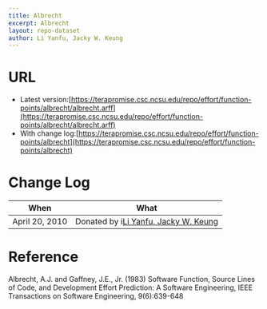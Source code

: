 ```yaml
---
title: Albrecht
excerpt: Albrecht
layout: repo-dataset
author: Li Yanfu, Jacky W. Keung
---
```



# URL

  * Latest version:[https://terapromise.csc.ncsu.edu/repo/effort/function-points/albrecht/albrecht.arff](https://terapromise.csc.ncsu.edu/repo/effort/function-points/albrecht/albrecht.arff)
  * With change log:[https://terapromise.csc.ncsu.edu/repo/effort/function-points/albrecht](https://terapromise.csc.ncsu.edu/repo/effort/function-points/albrecht)

# Change Log

When | What
---- | ----
April 20, 2010 | Donated by i[Li Yanfu, Jacky W. Keung](/repo/people/data-donors/promise3.html)

# Reference

Albrecht, A.J. and
Gaffney, J.E., Jr. (1983)
Software Function, Source Lines of Code, and Development Effort Prediction:
A Software Engineering,
IEEE Transactions on Software Engineering, 9(6):639-648
